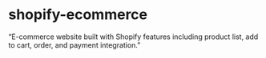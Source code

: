 # shopify-ecommerce
“E-commerce website built with Shopify features including product list, add to cart, order, and payment integration.”

